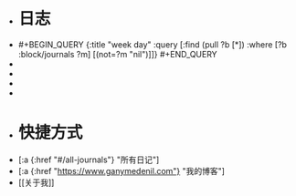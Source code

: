 - # 日志
- #+BEGIN_QUERY
  {:title "week day"
  :query [:find (pull ?b [*])
  :where
  [?b :block/journals ?m]
  [(not=?m "nil")]]}
  #+END_QUERY
-
-
-
-
- # 快捷方式
- [:a {:href "#/all-journals"} "所有日记"]
- [:a {:href "https://www.ganymedenil.com"} "我的博客"]
- [[关于我]]